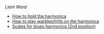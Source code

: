 *Liam Ward*

* [How to hold the harmonica](https://www.youtube.com/watch?v=GmcHnx7d1g0)
* [How to play warbles/trills on the harmonica](https://www.youtube.com/watch?v=BtQ-9a67nfA)
* [Scales for blues harmonica (2nd position)](https://www.youtube.com/watch?v=Hs0bpYDSdQI&t=191s)
